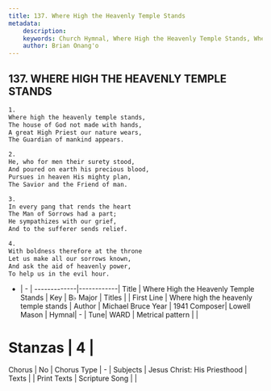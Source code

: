 ```yaml
---
title: 137. Where High the Heavenly Temple Stands
metadata:
    description: 
    keywords: Church Hymnal, Where High the Heavenly Temple Stands, Where high the heavenly temple stands, 
    author: Brian Onang'o
---
```



## 137. WHERE HIGH THE HEAVENLY TEMPLE STANDS

```txt
1.
Where high the heavenly temple stands, 
The house of God not made with hands, 
A great High Priest our nature wears, 
The Guardian of mankind appears. 

2.
He, who for men their surety stood, 
And poured on earth his precious blood, 
Pursues in heaven His mighty plan, 
The Savior and the Friend of man. 

3.
In every pang that rends the heart 
The Man of Sorrows had a part; 
He sympathizes with our grief, 
And to the sufferer sends relief. 

4.
With boldness therefore at the throne 
Let us make all our sorrows known, 
And ask the aid of heavenly power, 
To help us in the evil hour.

```

- |   -  |
-------------|------------|
Title | Where High the Heavenly Temple Stands |
Key | B♭ Major |
Titles |  |
First Line | Where high the heavenly temple stands |
Author | Michael Bruce
Year | 1941
Composer| Lowell Mason |
Hymnal|  - |
Tune| WARD |
Metrical pattern | |
# Stanzas | 4 |
Chorus | No |
Chorus Type | - |
Subjects | Jesus Christ: His Priesthood |
Texts |  |
Print Texts | 
Scripture Song |  |
  
